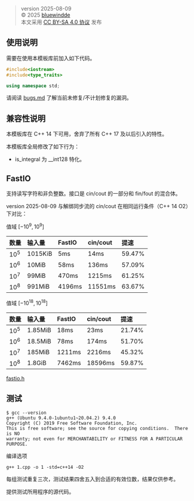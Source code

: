 > version 2025-08-09  
> © 2025 [bluewindde](https://www.luogu.com.cn/user/857577)  
> 本文采用 [CC BY-SA 4.0 协议](https://creativecommons.org/licenses/by-sa/4.0/deed.zh-hans) 发布

## 使用说明

需要在使用本模板库前加入如下代码。

```cpp
#include<iostream>
#include<type_traits>

using namespace std;
```

请阅读 [bugs.md](./bugs.md) 了解当前未修复/不计划修复的漏洞。

## 兼容性说明

本模板库在 C++ 14 下可用，舍弃了所有 C++ 17 及以后引入的特性。

本模板库全局修改了如下行为：

- is_integral 为 __int128 特化。

## FastIO

支持读写字符和非负整数。接口是 cin/cout 的一部分和 fin/fout 的混合体。

version 2025-08-09 与解绑同步流的 cin/cout 在相同运行条件（C++ 14 O2）下对比：

值域 $[-10^9, 10^9]$

| 数量 | 输入量 | FastIO | cin/cout | 提速 |
| :- | :- | :- | :- | :- |
| $10^5$ | 1015KiB | 5ms | 14ms | 59.47% |
| $10^6$ | 10MiB | 58ms | 136ms | 57.09% |
| $10^7$ | 99MiB | 470ms | 1215ms | 61.25% |
| $10^8$ | 991MiB | 4196ms | 11551ms | 63.67% |

值域 $[-10^{18}, 10^{18}]$

| 数量 | 输入量 | FastIO | cin/cout | 提速 |
| :- | :- | :- | :- | :- |
| $10^5$ | 1.85MiB | 18ms | 23ms | 21.74% |
| $10^6$ | 18.5MiB | 78ms | 174ms | 51.70% |
| $10^7$ | 185MiB | 1211ms | 2216ms | 45.32% |
| $10^8$ | 1.8GiB | 7462ms | 18596ms | 59.87% |

[fastio.h](./fastio/fastio.h)

## 测试

```plain
$ gcc --version
g++ (Ubuntu 9.4.0-1ubuntu1~20.04.2) 9.4.0
Copyright (C) 2019 Free Software Foundation, Inc.
This is free software; see the source for copying conditions.  There is NO
warranty; not even for MERCHANTABILITY or FITNESS FOR A PARTICULAR PURPOSE.
```

编译选项

```
g++ 1.cpp -o 1 -std=c++14 -O2
```

每组测试重复三次，测试结果四舍五入到合适的有效位数，结果仅供参考。

提供测试所用程序的源代码。
